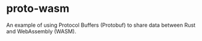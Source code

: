 # proto-wasm

An example of using Protocol Buffers (Protobuf) to share data between Rust and WebAssembly (WASM).